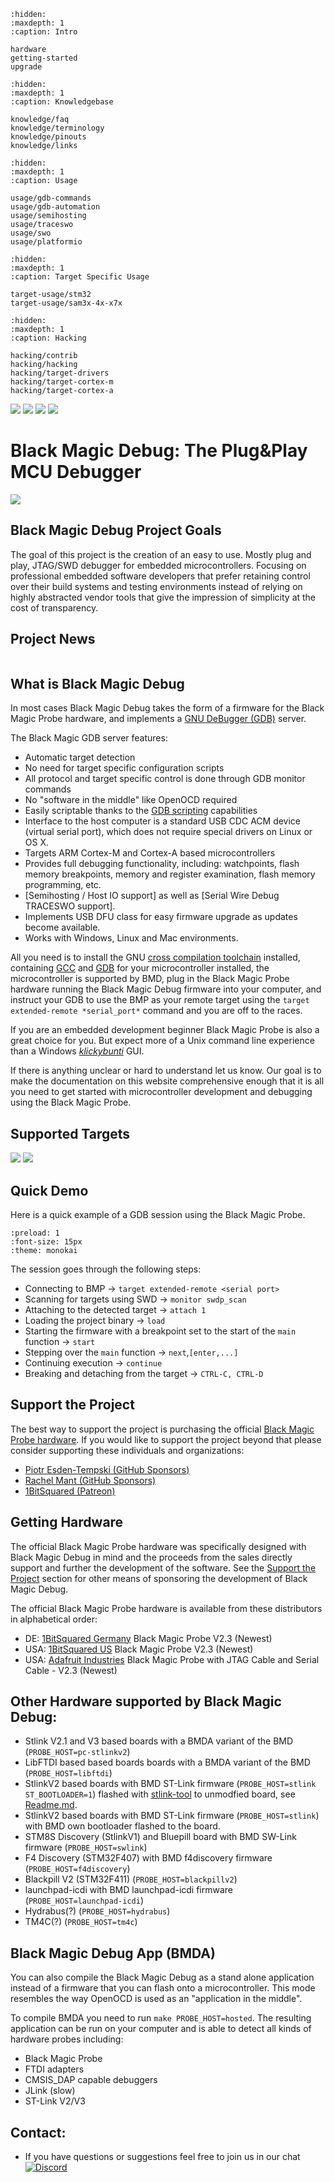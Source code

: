 <!-- Black Magic Debug documentation master file, created by
   sphinx-quickstart on Fri Jul  1 21:16:13 2022.
   You can adapt this file completely to your liking, but it should at least
   contain the root `toctree` directive.
-->

```{toctree}
:hidden:
:maxdepth: 1
:caption: Intro

hardware
getting-started
upgrade
```

```{toctree}
:hidden:
:maxdepth: 1
:caption: Knowledgebase

knowledge/faq
knowledge/terminology
knowledge/pinouts
knowledge/links
```

```{toctree}
:hidden:
:maxdepth: 1
:caption: Usage

usage/gdb-commands
usage/gdb-automation
usage/semihosting
usage/traceswo
usage/swo
usage/platformio
```

```{toctree}
:hidden:
:maxdepth: 1
:caption: Target Specific Usage

target-usage/stm32
target-usage/sam3x-4x-x7x
```


```{toctree}
:hidden:
:maxdepth: 1
:caption: Hacking

hacking/contrib
hacking/hacking
hacking/target-drivers
hacking/target-cortex-m
hacking/target-cortex-a
```

[![](https://img.shields.io/github/v/release/blackmagic-debug/blackmagic.svg?logo=github)](https://github.com/blackmagic-debug/blackmagic/releases)
[![](https://github.com/blackmagic-debug/blackmagic/actions/workflows/build-and-upload.yml/badge.svg)](https://github.com/blackmagic-debug/blackmagic/actions/workflows/build-and-upload.yml)
[![](https://img.shields.io/github/stars/blackmagic-debug/blackmagic?logo=GitHub)](https://github.com/blackmagic-debug/blackmagic/stargazers)
[![](https://img.shields.io/discord/613131135903596547?logo=discord)](https://discord.gg/P7FYThy)

# Black Magic Debug: The Plug&Play MCU Debugger

![](_assets/bmp_v2_3b_iso.jpg)

## Black Magic Debug Project Goals
The goal of this project is the creation of an easy to use. Mostly plug and play, JTAG/SWD debugger for embedded microcontrollers. Focusing on professional embedded software developers that prefer retaining control over their build systems and testing environments instead of relying on highly abstracted vendor tools that give the impression of simplicity at the cost of transparency.

## Project News
```{postlist} 10

```

## What is Black Magic Debug

In most cases Black Magic Debug takes the form of a firmware for the Black Magic Probe hardware, and implements a [GNU DeBugger (GDB)](https://www.sourceware.org/gdb/) server.

The Black Magic GDB server features:
* Automatic target detection
* No need for target specific configuration scripts
* All protocol and target specific control is done through GDB monitor commands
* No "software in the middle" like OpenOCD required
* Easily scriptable thanks to the [GDB scripting](https://sourceware.org/gdb/onlinedocs/gdb/Command-Files.html) capabilities
* Interface to the host computer is a standard USB CDC ACM device (virtual serial port), which does not require special drivers on Linux or OS X.
* Targets ARM Cortex-M and Cortex-A based microcontrollers
* Provides full debugging functionality, including: watchpoints, flash memory breakpoints, memory and register examination, flash memory programming, etc.
* [Semihosting / Host IO support] as well as [Serial Wire Debug TRACESWO support].
* Implements USB DFU class for easy firmware upgrade as updates become available.
* Works with Windows, Linux and Mac environments.

All you need is to install the GNU [cross compilation toolchain](https://en.wikipedia.org/wiki/Cross_compiler) installed, containing [GCC](https://gcc.gnu.org/) and [GDB](https://www.sourceware.org/gdb/) for your microcontroller installed, the microcontroller is supported by BMD, plug in the Black Magic Probe hardware running the Black Magic Debug firmware into your computer, and instruct your GDB to use the BMP as your remote target using the `target extended-remote *serial_port*` command and you are off to the races.

If you are an embedded development beginner Black Magic Probe is also a great choice for you. But expect more of a Unix command line experience than a Windows [*klickybunti*](https://www.urbandictionary.com/define.php?term=klickibunti) GUI.

If there is anything unclear or hard to understand let us know. Our goal is to make the documentation on this website comprehensive enough that it is all you need to get started with microcontroller development and debugging using the Black Magic Probe.

## Supported Targets

[![](_assets/bmpm_ARM_Cortex-M_targets-2021-12.png)](_assets/bmpm_ARM_Cortex-M_targets-2021-12.png)
[![](_assets/bmpm_ARM_Cortex-A_alpha_targets.png)](_assets/bmpm_ARM_Cortex-A_alpha_targets.png)

## Quick Demo

Here is a quick example of a GDB session using the Black Magic Probe.

```{asciinema} _assets/bmp_demo.cast
:preload: 1
:font-size: 15px
:theme: monokai
```

The session goes through the following steps:
* Connecting to BMP -> `target extended-remote <serial port>`
* Scanning for targets using SWD -> `monitor swdp_scan`
* Attaching to the detected target -> `attach 1`
* Loading the project binary -> `load`
* Starting the firmware with a breakpoint set to the start of the `main` function -> `start`
* Stepping over the `main` function -> `next`,`[enter,...]`
* Continuing execution -> `continue`
* Breaking and detaching from the target -> `CTRL-C, CTRL-D`

## Support the Project

The best way to support the project is purchasing the official [Black Magic Probe hardware](#getting-hardware). If you would like to support the project beyond that please consider supporting these individuals and organizations:
* [Piotr Esden-Tempski (GitHub Sponsors)](https://github.com/sponsors/esden)
* [Rachel Mant (GitHub Sponsors)](https://github.com/sponsors/dragonmux)
* [1BitSquared (Patreon)](https://www.patreon.com/1bitsquared)

## Getting Hardware

The official Black Magic Probe hardware was specifically designed with Black Magic Debug in mind and the proceeds from the sales directly support and further the development of the software. See the [Support the Project](#support-the-project) section for other means of sponsoring the development of Black Magic Debug.

The official Black Magic Probe hardware is available from these distributors in alphabetical order:
 * DE: [1BitSquared Germany](http://1bitsquared.de/products/black-magic-probe) Black Magic Probe V2.3 (Newest)
 * USA: [1BitSquared US](http://1bitsquared.com/collections/frontpage/products/black-magic-probe) Black Magic Probe V2.3 (Newest)
 * USA: [Adafruit Industries](https://www.adafruit.com/product/3839) Black Magic Probe with JTAG Cable and Serial Cable - V2.3 (Newest)

## Other Hardware supported by Black Magic Debug:
 * Stlink V2.1 and V3 based boards with a BMDA variant of the BMD (`PROBE_HOST=pc-stlinkv2`)
 * LibFTDI based based boards boards with a BMDA variant of the BMD (`PROBE_HOST=libftdi`)
 * StlinkV2 based boards with BMD ST-Link firmware (`PROBE_HOST=stlink ST_BOOTLOADER=1`) flashed with [stlink-tool](https://github.com/jeanthom/stlink-tool.git) to unmodfied board, see [Readme.md](https://github.com/blacksphere/blackmagic/tree/master/src/platforms/stlink).
 * StlinkV2 based boards with BMD ST-Link firmware (`PROBE_HOST=stlink`) with BMD own bootloader flashed to the board.
 * STM8S Discovery (StlinkV1) and Bluepill board with BMD SW-Link firmware (`PROBE_HOST=swlink`)
 * F4 Discovery (STM32F407) with BMD f4discovery firmware (`PROBE_HOST=f4discovery`)
 * Blackpill V2 (STM32F411) (`PROBE_HOST=blackpillv2`)
 * launchpad-icdi with BMD launchpad-icdi firmware (`PROBE_HOST=launchpad-icdi`)
 * Hydrabus(?) (`PROBE_HOST=hydrabus`)
 * TM4C(?) (`PROBE_HOST=tm4c`)

## Black Magic Debug App (BMDA)

You can also compile the Black Magic Debug as a stand alone application instead of a firmware that you can flash onto a microcontroller. This mode resembles the way OpenOCD is used as an "application in the middle".

To compile BMDA you need to run `make PROBE_HOST=hosted`. The resulting application can be run on your computer and is able to detect all kinds of hardware probes including:
* Black Magic Probe
* FTDI adapters
* CMSIS_DAP capable debuggers
* JLink (slow)
* ST-Link V2/V3

## Contact:
* If you have questions or suggestions feel free to join us in our chat [![Discord](https://img.shields.io/discord/613131135903596547?logo=discord)](https://discord.gg/P7FYThy)
